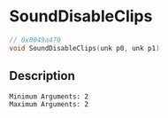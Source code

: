 # SoundDisableClips
```c
// 0x0049a470
void SoundDisableClips(unk p0, unk p1)
```
## Description
```
Minimum Arguments: 2
Maximum Arguments: 2
```
